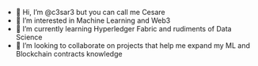 - 👋 Hi, I’m @c3sar3 but you can call me Cesare
- 👀 I’m interested in Machine Learning and Web3
- 🌱 I’m currently learning Hyperledger Fabric and rudiments of Data Science
- 💞️ I’m looking to collaborate on projects that help me expand my ML and Blockchain contracts knowledge

<!---
c3sar3/c3sar3 is a ✨ special ✨ repository because its `README.md` (this file) appears on your GitHub profile.
You can click the Preview link to take a look at your changes.
--->
